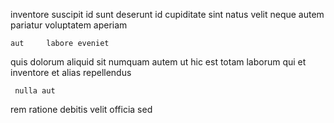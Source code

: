 <!--
title: Multi-tiered coherent monitoring
author: Meaghan
date: 2014-05-26-0444
link: 2014-05-26-0444-multi-tiered-coherent-monitoring
tags: [search,service,kittens,Photoshop]
-->

inventore suscipit  id sunt deserunt  id
cupiditate sint natus velit neque autem  
pariatur voluptatem aperiam
 	aut     labore eveniet
quis  dolorum  aliquid sit 
numquam autem ut hic est totam laborum  qui
 et   inventore et
   alias repellendus
 	 nulla aut
rem  ratione
   debitis velit officia sed 